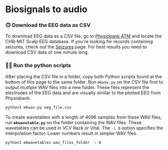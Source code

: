 # Biosignals to audio

### 🙃 Download the EEG data as CSV

To download EEG data as a CSV file, go to [Physiobank ATM](https://archive.physionet.org/cgi-bin/atm/ATM) and locate the CHB-MIT Scalp EEG database. If you're looking for records containing seizures, check out the [Seizures](https://www.notion.so/Seizures-d4ba8237701b41c9a4e3f92747dc1907?pvs=21)  page. For best results you need to download CSV data of one minute long.

### 🧑‍💻 Run the python scripts

After placing the CSV file in a folder, copy both Python scripts found at the bottom of this page to the same folder. Run `mkwav.py` on the CSV file first to output multiple WAV files into a new folder. These files represent the electrodes of the EEG data and are visually similar to the plotted EEG from Physiobank.

```bash
python3 mkwav.py eeg_file.csv
```

To create wavetables with a length of 4096 samples from these WAV files, run **`mkwavetable.py`** on the folder containing the WAV files. These wavetables can be used in VCV Rack or Vital. The `-i 8` option specifies the interpolation factor. Lower numbers result in simpler WAV files.

```bash
python3 mkwavetables wav_files_folder -i 8
```
